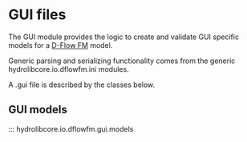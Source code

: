 # GUI files
The GUI module provides the logic to create and validate GUI specific models for a [D-Flow FM](glossary.md#d-flow-fm) model.

Generic parsing and serializing functionality comes from the generic hydrolibcore.io.dflowfm.ini modules.

A .gui file is described by the classes below.

## GUI models

::: hydrolibcore.io.dflowfm.gui.models